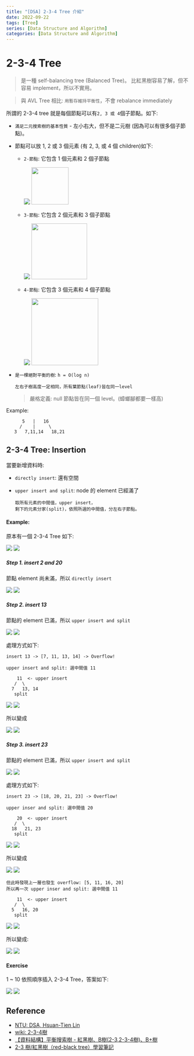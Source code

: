 ```yaml
---
title: "[DSA] 2-3-4 Tree 介紹"
date: 2022-09-22
tags: [Tree]
series: [Data Structure and Algorithm]
categories: [Data Structure and Algorithm]
---
```


# 2-3-4 Tree

> 是一種 self-balancing tree (Balanced Tree)。
> 比紅黑樹容易了解，但不容易 implement，所以不實用。

> 與 AVL Tree 相比: `用暫存維持平衡性`，不會 rebalance immediately

所謂的 2-3-4 tree 就是每個節點可以有`2, 3 或 4`個子節點。如下:

- `滿足二元搜索樹的基本性質` - 左小右大，但不是二元樹 (因為可以有很多個子節點)。
- 節點可以放 1, 2 或 3 個元素 (有 2, 3, 或 4 個 children)如下:
  - `2-節點`: 它包含 1 個元素和 2 個子節點

    ![](/my-blog/images/dsa/tree/binary_tree/binary_search_tree/2_3_4_tree/2-node.png)
    <img src="images/2-node.png" width=100>

  - `3-節點`: 它包含 2 個元素和 3 個子節點

    ![](/my-blog/images/dsa/tree/binary_tree/binary_search_tree/2_3_4_tree/3-node.png)
    <img src="images/3-node.png" width=150>

  - `4-節點`: 它包含 3 個元素和 4 個子節點

    ![](/my-blog/images/dsa/tree/binary_tree/binary_search_tree/2_3_4_tree/4-node.png)
    <img src="images/4-node.png" width=180>

- `是一棵絕對平衡的樹`: `h = O(log n)`

    ```
    左右子樹高度一定相同，所有葉節點(leaf)皆在同一level
    ```

    > 嚴格定義: null 節點皆在同一個 level。(蟑螂腳都要一樣高)

Example:

```
      5   |   16
     /    |     \
   3   7,11,14   18,21
```

## 2-3-4 Tree: Insertion

當要新增資料時:

- `directly insert`: 還有空間
- `upper insert and split`: node 的 element 已經滿了

    ```
    取所有元素的中間值，upper insert，
    剩下的元素分家(split)，依照所選的中間值，分左右子節點。
    ```

#### Example:

原本有一個 2-3-4 Tree 如下:

![](images/2-3-4_tree.png)
![](/my-blog/images/dsa/tree/binary_tree/binary_search_tree/2_3_4_tree/2-3-4_tree.png)

##### Step 1. insert 2 and 20

節點 element 尚未滿，所以 `directly insert`

![](images/2-3-4_tree_insert_1.png)
![](/my-blog/images/dsa/tree/binary_tree/binary_search_tree/2_3_4_tree/2-3-4_tree_insert_1.png)

##### Step 2. insert 13

節點的 element 已滿，所以 `upper insert and split`

![](images/2-3-4_tree_insert_2.png)
![](/my-blog/images/dsa/tree/binary_tree/binary_search_tree/2_3_4_tree/2-3-4_tree_insert_2.png)

處理方式如下:

```
insert 13 -> [7, 11, 13, 14] -> Overflow!

upper insert and split: 選中間值 11

    11  <- upper insert
   /  \
  7   13, 14
   split
```

![](images/upper_insert_split.png)
![](/my-blog/images/dsa/tree/binary_tree/binary_search_tree/2_3_4_tree/upper_insert_split.png)

所以變成

![](images/2-3-4_tree_2.png)
![](/my-blog/images/dsa/tree/binary_tree/binary_search_tree/2_3_4_tree/2-3-4_tree_2.png)

##### Step 3. insert 23

節點的 element 已滿，所以 `upper insert and split`

![](images/2-3-4_tree_insert_3.png)
![](/my-blog/images/dsa/tree/binary_tree/binary_search_tree/2_3_4_tree/2-3-4_tree_insert_3.png)

處理方式如下:

```
insert 23 -> [18, 20, 21, 23] -> Overflow!

upper inser and split: 選中間值 20

    20  <- upper insert
   /  \
  18   21, 23
   split
```

![](images/upper_insert_split_2.png)
![](/my-blog/images/dsa/tree/binary_tree/binary_search_tree/2_3_4_tree/upper_insert_split_2.png)

所以變成

![](images/2-3-4_tree_insert_4.png)
![](/my-blog/images/dsa/tree/binary_tree/binary_search_tree/2_3_4_tree/2-3-4_tree_insert_4.png)

```
但此時發現上一層也發生 overflow: [5, 11, 16, 20]
所以再一次 upper inser and split: 選中間值 11

    11  <- upper insert
   /  \
  5   16, 20
   split
```

![](images/upper_insert_split_3.png)
![](/my-blog/images/dsa/tree/binary_tree/binary_search_tree/2_3_4_tree/upper_insert_split_3.png)

所以變成:

![](images/2-3-4_tree_3.png)
![](/my-blog/images/dsa/tree/binary_tree/binary_search_tree/2_3_4_tree/2-3-4_tree_3.png)

#### Exercise

1 ~ 10 依照順序插入 2-3-4 Tree，答案如下:

![](images/2-3-4_tree_example.png)
![](/my-blog/images/dsa/tree/binary_tree/binary_search_tree/2_3_4_tree/2-3-4_tree_example.png)

## Reference

- [NTU: DSA, Hsuan-Tien Lin](https://www.csie.ntu.edu.tw/~htlin/course/dsa20spring/)
- [wiki: 2-3-4樹](https://zh.wikipedia.org/zh-tw/2-3-4%E6%A0%91)
- [【資料結構】平衡搜索樹 - 紅黑樹、B樹(2-3,2-3-4樹)、B+樹](https://z1nhouse.github.io/post/5lQAWUQWk/)
- [2-3 樹/紅黑樹（red-black tree）學習筆記](https://www.796t.com/content/1544501883.html)
